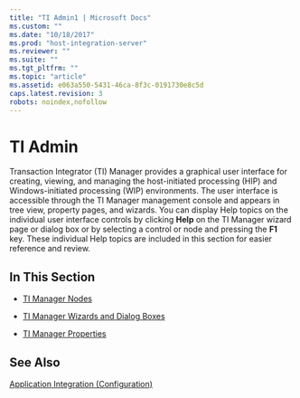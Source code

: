 ```yaml
---
title: "TI Admin1 | Microsoft Docs"
ms.custom: ""
ms.date: "10/18/2017"
ms.prod: "host-integration-server"
ms.reviewer: ""
ms.suite: ""
ms.tgt_pltfrm: ""
ms.topic: "article"
ms.assetid: e063a550-5431-46ca-8f3c-0191730e8c5d
caps.latest.revision: 3
robots: noindex,nofollow
---
```

# TI Admin
Transaction Integrator (TI) Manager provides a graphical user interface for creating, viewing, and managing the host-initiated processing (HIP) and Windows-initiated processing (WIP) environments. The user interface is accessible through the TI Manager management console and appears in tree view, property pages, and wizards. You can display Help topics on the individual user interface controls by clicking **Help** on the TI Manager wizard page or dialog box or by selecting a control or node and pressing the **F1** key. These individual Help topics are included in this section for easier reference and review.  
  
## In This Section  
  
-   [TI Manager Nodes](../core/ti-manager-nodes.md)  
  
-   [TI Manager Wizards and Dialog Boxes](../core/ti-manager-wizards-and-dialog-boxes.md)  
  
-   [TI Manager Properties](../core/ti-manager-properties.md)  
  
## See Also  
 [Application Integration (Configuration)](../core/application-integration-configuration.md)